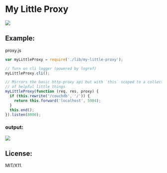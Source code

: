 # My Little Proxy

![](https://raw.github.com/jesusabdullah/my-little-proxy/master/img/mlp.web.png)

## Example:

proxy.js

```js
var myLittleProxy = require('./lib/my-little-proxy');

// Turn on cli logger (powered by logref)
myLittleProxy.cli();

// Mirrors the basic http-proxy api but with `this` scoped to a collection
// of helpful little things
myLittleProxy(function (req, res, proxy) {
  if (this.rewrite('/couchdb', '/')) {
    return this.forward('localhost', 5984);
  }
  this.end();
}).listen(8000);
```

### output:

![](https://raw.github.com/jesusabdullah/my-little-proxy/master/img/screenie.png)

## License:

MIT/X11.
